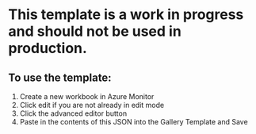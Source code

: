 # This template is a work in progress and should not be used in production. 

## To use the template:
1. Create a new workbook in Azure Monitor
2. Click edit if you are not already in edit mode
3. Click the advanced editor button
4. Paste in the contents of this JSON into the Gallery Template and Save
